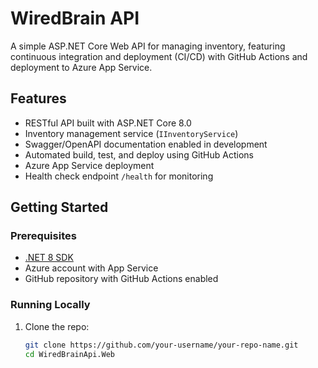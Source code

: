 # WiredBrain API

A simple ASP.NET Core Web API for managing inventory, featuring continuous integration and deployment (CI/CD) with GitHub Actions and deployment to Azure App Service.

## Features

- RESTful API built with ASP.NET Core 8.0  
- Inventory management service (`IInventoryService`)  
- Swagger/OpenAPI documentation enabled in development  
- Automated build, test, and deploy using GitHub Actions  
- Azure App Service deployment  
- Health check endpoint `/health` for monitoring  

## Getting Started

### Prerequisites

- [.NET 8 SDK](https://dotnet.microsoft.com/en-us/download/dotnet/8.0)  
- Azure account with App Service  
- GitHub repository with GitHub Actions enabled  

### Running Locally

1. Clone the repo:

   ```bash
   git clone https://github.com/your-username/your-repo-name.git
   cd WiredBrainApi.Web
